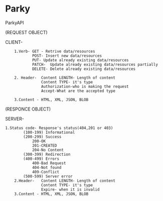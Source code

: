 # Parky
ParkyAPI

(REQUEST OBJECT)

CLIENT- 

		1.Verb- GET - Retrive data/resources		
				POST- Insert new data/resources
				PUT- Update already existing data/resources
				PATCH-	Update already existing data/resources partially
				DELETE- Delete already existing data/resources
		
		2. Header-	Content LENGTH- Length of content
					Content TYPE- it's type
					Authorization-who is making the request
					Accept-What are the accepted type
	
		3.Content - HTML, XML, JSON, BLOB

(RESPONCE OBJECT)		

SERVER- 

	1.Status code- Response's status(404,201 or 403)		
			(100-199) Informational
			(200-299) Success
				200-OK
				201-CREATED
				204-No Content
			(300-399) Redirection
			(400-499) Errors
				400-Bad Request
				404-Not found
				409-Conflict
			(500-599) Server error
		2.Header- 	Content LENGTH- Length of content
					Content TYPE- it's type
					Expire- when it is invalid
		3.Content - HTML, XML, JSON, BLOB
			
